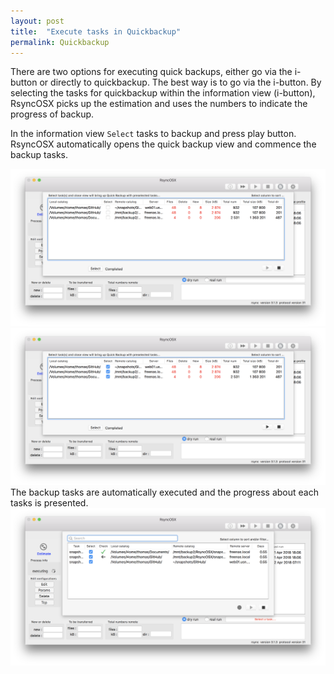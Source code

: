 ```yaml
---
layout: post
title:  "Execute tasks in Quickbackup"
permalink: Quickbackup
---
```

There are two options for executing quick backups, either go via the i-button or directly to quickbackup. The best way is to go via the i-button. By selecting the tasks for quickbackup within the information view (i-button), RsyncOSX picks up the estimation and uses the numbers to indicate the progress of backup.

In the information view `Select` tasks to backup and press play button. RsyncOSX automatically opens the quick backup view and commence the backup tasks.

![Main view](/images/RsyncOSX/master/quickbackup/quick1.png)
![Main view](/images/RsyncOSX/master/quickbackup/quick2.png)
The backup tasks are automatically executed and the progress about each tasks is presented.
![Main view](/images/RsyncOSX/master/quickbackup/quick3.png)
